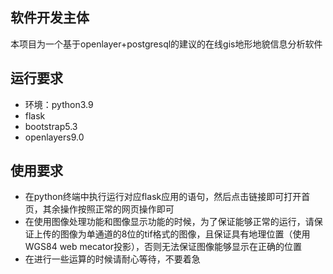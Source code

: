 ## 软件开发主体 
本项目为一个基于openlayer+postgresql的建议的在线gis地形地貌信息分析软件
## 运行要求
- 环境：python3.9
- flask
- bootstrap5.3
- openlayers9.0

## 使用要求
- 在python终端中执行运行对应flask应用的语句，然后点击链接即可打开首页，其余操作按照正常的网页操作即可
- 在使用图像处理功能和图像显示功能的时候，为了保证能够正常的运行，请保证上传的图像为单通道的8位的tif格式的图像，且保证具有地理位置（使用WGS84 web mecator投影），否则无法保证图像能够显示在正确的位置
- 在进行一些运算的时候请耐心等待，不要着急
  
